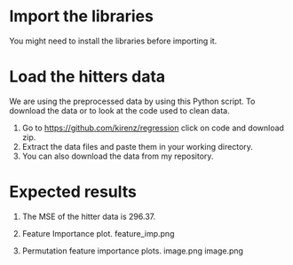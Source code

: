 # Import the libraries
You might need to install the libraries before importing it.
# Load the hitters data
We are using the preprocessed data by using this Python script. 
To download the data or to look at the code used to clean data.
1. Go to  https://github.com/kirenz/regression click on code and download zip.
2. Extract the data files and paste them in your working directory.
3. You can also download the data from my repository.
# Expected results
1. The MSE of the hitter data is 296.37.

2. Feature Importance plot.
feature_imp.png
3. Permutation feature importance plots.
image.png
image.png
